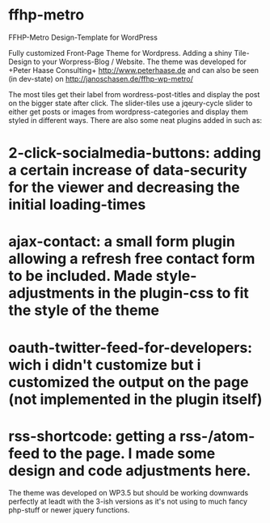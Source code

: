 ffhp-metro
==========

FFHP-Metro Design-Template for WordPress

Fully customized Front-Page Theme for Wordpress. Adding a shiny Tile-Design to your Worpress-Blog / Website.
The theme was developed for +Peter Haase Consulting+ http://www.peterhaase.de and can also be seen (in dev-state) on http://janoschasen.de/ffhp-wp-metro/

The most tiles get their label from wordress-post-titles and display the post on the bigger state after click.
The slider-tiles use a jqeury-cycle slider to either get posts or images from wordpress-categories and display them styled in different ways.
There are also some neat plugins added in such as:
# 2-click-socialmedia-buttons: adding a certain increase of data-security for the viewer and decreasing the initial loading-times
# ajax-contact: a small form plugin allowing a refresh free contact form to be included. Made style-adjustments in the plugin-css to fit the style of the theme
# oauth-twitter-feed-for-developers: wich i didn't customize but i customized the output on the page (not implemented in the plugin itself)
# rss-shortcode: getting a rss-/atom-feed to the page. I made some design and code adjustments here.

The theme was developed on WP3.5 but should be working downwards perfectly at leadt with the 3-ish versions as it's not using to much fancy php-stuff or newer jquery functions.
